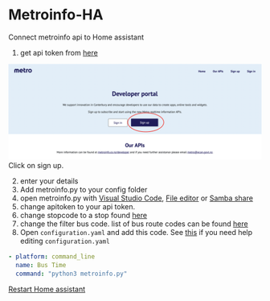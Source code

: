 # Metroinfo-HA
Connect metroinfo api to Home assistant

1. get api token from [here](https://apidevelopers.metroinfo.co.nz)
<p class='img'>
  <img src='/images/Metroinfo-dev-webiste.jpeg' alt='Screenshot of the metroinfo Developer portal'>
  Click on sign up.
</p>

2. enter your details
3. Add metroinfo.py to your config folder
4. open metroinfo.py with [Visual Studio Code](https://my.home-assistant.io/redirect/supervisor_addon/?addon=a0d7b954_vscode), [File editor](https://my.home-assistant.io/redirect/supervisor_addon/?addon=core_configurator) or [Samba share](https://my.home-assistant.io/redirect/supervisor_addon/?addon=core_samba)
5. change apitoken to your api token.
6. change stopcode to a stop found [here](https://go.metroinfo.co.nz/) 
7. change the filter bus code. list of bus route codes can be found [here](/metroinfo-data/routes.txt)
8. Open `configuration.yaml` and add this code. See [this](https://www.home-assistant.io/docs/configuration/#editing-configurationyaml) if you need help editing `configuration.yaml`

```yaml
- platform: command_line
  name: Bus Time
  command: "python3 metroinfo.py"
```

[Restart Home assistant](https://www.home-assistant.io/docs/configuration/#reloading-changes)
